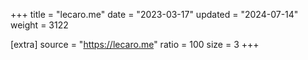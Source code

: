 +++
title = "lecaro.me"
date = "2023-03-17"
updated = "2024-07-14"
weight = 3122

[extra]
source = "https://lecaro.me"
ratio = 100
size = 3
+++
